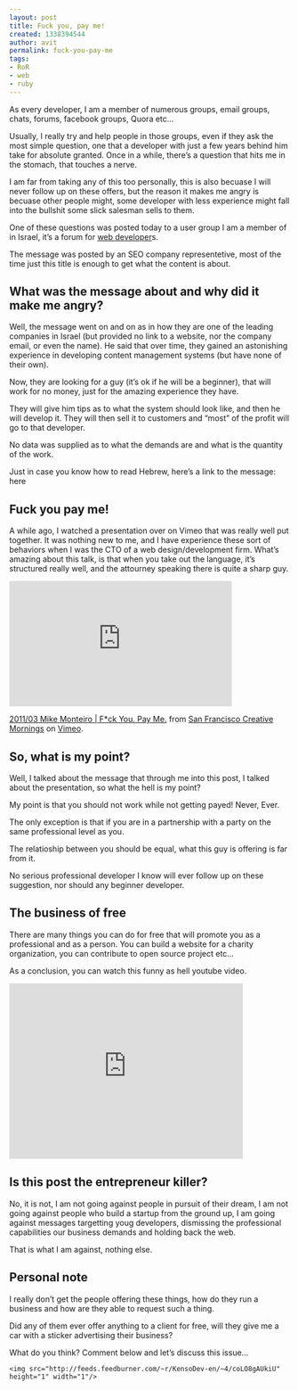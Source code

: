 ```yaml
---
layout: post
title: Fuck you, pay me!
created: 1338394544
author: avit
permalink: fuck-you-pay-me
tags:
- RoR
- web
- ruby
---
```

<p>As every developer, I am a member of numerous groups, email groups, chats, forums, facebook groups, Quora etc…</p>

<p>Usually, I really try and help people in those groups, even if they ask the most simple question, one that a developer with just a few years behind him take for absolute granted. Once in a while, there’s a question that hits me in the stomach, that touches a nerve.</p>

<p>I am far from taking any of this too personally, this is also becuase I will never follow up on these offers, but the reason it makes me angry is becuase other people might, some developer with less experience might fall into the bullshit some slick salesman sells to them.</p>

<p>One of these questions was posted today to a user group I am a member of in Israel, it’s a forum for <a href="http://www.kensodev.com">web developer</a>s.</p>

<p>The message was posted by an SEO company representetive, most of the time just this title is enough to get what the content is about.</p>

<h2>What was the message about and why did it make me angry?</h2>

<p>Well, the message went on and on as in how they are one of the leading companies in Israel (but provided no link to a website, nor the company email, or even the name). He said that over time, they gained an astonishing experience in developing content management systems (but have none of their own).</p>

<p>Now, they are looking for a guy (it’s ok if he will be a beginner), that will work for no money, just for the amazing experience they have.</p>

<p>They will give him tips as to what the system should look like, and then he will develop it. They will then sell it to customers and “most” of the profit will go to that developer.</p>

<p>No data was supplied as to what the demands are and what is the quantity of the work.</p>

<p>Just in case you know how to read Hebrew, here’s a link to the message: here</p>

<h2>Fuck you pay me!</h2>

<p>A while ago, I watched a presentation over on Vimeo that was really well put together.  It was nothing new to me, and I have experience these sort of behaviors when I was the CTO of a web design/development firm. What’s amazing about this talk, is that when you take out the language, it’s structured really well, and the attourney speaking there is quite a sharp guy.</p>

<iframe src="http://player.vimeo.com/video/22053820?title=0&byline=0&portrait=0" width="400" height="225" frameborder="0" webkitAllowFullScreen mozallowfullscreen allowFullScreen></iframe><p><a href="http://vimeo.com/22053820">2011/03 Mike Monteiro | F*ck You. Pay Me.</a> from <a href="http://vimeo.com/sanfranciscocm">San Francisco Creative Mornings</a> on <a href="http://vimeo.com">Vimeo</a>.</p>

<h2>So, what is my point?</h2>

<p>Well, I talked about the message that through me into this post, I talked about the presentation, so what the hell is my point?</p>

<p>My point is that you should not work while not getting payed!
Never, Ever.</p>

<p>The only exception is that if you are in a partnership with a party on the same professional level as you.</p>

<p>The relatioship between you should be equal, what this guy is offering is far from it.</p>

<p>No serious professional developer I know will ever follow up on these suggestion, nor should any beginner developer.</p>

<h2>The business of free</h2>

<p>There are many things you can do for free that will promote you as a professional and as a person. You can build a website for a charity organization, you can contribute to open source project etc…</p>

<p>As a conclusion, you can watch this funny as hell youtube video.</p>

<iframe width="420" height="315" src="http://www.youtube.com/embed/HyTpzgAW5NA" frameborder="0" allowfullscreen></iframe>

<h2>Is this post the entrepreneur killer?</h2>

<p>No, it is not, I am not going against people in pursuit of their dream, I am not going against people who build a startup from the ground up, I am going against messages targetting youg developers, dismissing the professional capabilities our business demands and holding back the web.</p>

<p>That is what I am against, nothing else.</p>

<h2>Personal note</h2>

<p>I really don’t get the people offering these things, how do they run a business and how are they able to request such a thing.</p>

<p>Did any of them ever offer anything to a client for free, will they give me a car with a sticker advertising their business?</p>

<p>What do you think?
Comment below and let’s discuss this issue…</p>
      
    <img src="http://feeds.feedburner.com/~r/KensoDev-en/~4/coLO8gAUkiU" height="1" width="1"/>

